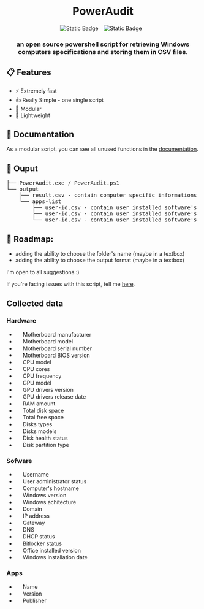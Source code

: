 <div align="center">
<h1>PowerAudit</h1>
<img alt="Static Badge" src="https://img.shields.io/badge/windows_version-8.1_%7C_10_%7C_11-green?style=for-the-badge&logo=windows&labelColor=%23313244&color=%2389dceb" style="margin-right: 10px">
<img alt="Static Badge" src="https://img.shields.io/badge/Release-v0.5-green?style=for-the-badge&labelColor=%23313244&color=%23a6e3a1" style="margin-right: 10px">
<h3>
an open source powershell script for retrieving Windows computers specifications and storing them in CSV files.
</h3>
</div>

## 📋 Features

- ⚡ Extremely fast
- 👍 Really Simple - one single script
- 🔧 Modular
- 🍃 Lightweight

## 📓 Documentation
As a modular script, you can see all unused functions in the [documentation](https://github.com/Yelodress/PowerShell-Audit-Tool/blob/main/documentation.md).

## 📁 Ouput
<pre>
├── PowerAudit.exe / PowerAudit.ps1
└── output
    ├── result.csv - contain computer specific informations
    └── apps-list
        ├── user-id.csv - contain user installed software's 
        ├── user-id.csv - contain user installed software's
        └── user-id.csv - contain user installed software's
</pre>

## 🚧 Roadmap:
- adding the ability to choose the folder's name (maybe in a textbox)
- adding the ability to choose the output format (maybe in a textbox)


I'm open to all suggestions :)

If you're facing issues with this script, tell me [here](https://github.com/Yelodress/PowerShell-Audit-Tool/issues).

## Collected data 
### Hardware
- <img src="https://api.iconify.design/bi:motherboard-fill.svg?color=%23cdd6f4" height="15" alt=""> Motherboard manufacturer
- <img src="https://api.iconify.design/bi:motherboard-fill.svg?color=%23cdd6f4" height="15" alt=""> Motherboard model
- <img src="https://api.iconify.design/bi:motherboard-fill.svg?color=%23cdd6f4" height="15" alt=""> Motherboard serial number
- <img src="https://api.iconify.design/bi:motherboard-fill.svg?color=%23cdd6f4" height="15" alt=""> Motherboard BIOS version
- <img src="https://api.iconify.design/ri:cpu-line.svg?color=%23cdd6f4" height="15" alt=""> CPU model
- <img src="https://api.iconify.design/ri:cpu-line.svg?color=%23cdd6f4" height="15" alt=""> CPU cores
- <img src="https://api.iconify.design/ri:cpu-line.svg?color=%23cdd6f4" height="15" alt=""> CPU frequency
- <img src="https://api.iconify.design/bi:gpu-card.svg?color=%23cdd6f4" height="15" alt=""> GPU model
- <img src="https://api.iconify.design/bi:gpu-card.svg?color=%23cdd6f4" height="15" alt=""> GPU drivers version
- <img src="https://api.iconify.design/bi:gpu-card.svg?color=%23cdd6f4" height="15"  alt=""> GPU drivers release date
- <img src="https://api.iconify.design/clarity:memory-solid.svg?color=%23cdd6f4" height="15"  alt=""> RAM amount
- <img src="https://api.iconify.design/mdi:harddisk.svg?color=%23cdd6f4" height="15"  alt=""> Total disk space
- <img src="https://api.iconify.design/mdi:harddisk.svg?color=%23cdd6f4" height="15"  alt=""> Total free space
- <img src="https://api.iconify.design/mdi:harddisk.svg?color=%23cdd6f4" height="15"  alt=""> Disks types
- <img src="https://api.iconify.design/mdi:harddisk.svg?color=%23cdd6f4" height="15"  alt=""> Disks models
- <img src="https://api.iconify.design/mdi:harddisk.svg?color=%23cdd6f4" height="15"  alt=""> Disk health status
- <img src="https://api.iconify.design/mdi:harddisk.svg?color=%23cdd6f4" height="15"  alt=""> Disk partition type
### Sofware
- <img src="https://api.iconify.design/mdi:account.svg?color=%23cdd6f4" height="15"  alt=""> Username
- <img src="https://api.iconify.design/material-symbols:admin-panel-settings.svg?color=%23cdd6f4" height="15"  alt=""> User administrator status
- <img src="https://api.iconify.design/ph:computer-tower-fill.svg?color=%23cdd6f4" height="15"  alt=""> Computer's hostname
- <img src="https://api.iconify.design/mdi:microsoft-windows.svg?color=%23cdd6f4" height="15"  alt=""> Windows version
- <img src="https://api.iconify.design/mdi:microsoft-windows.svg?color=%23cdd6f4" height="15"  alt=""> Windows achitecture
- <img src="https://api.iconify.design/material-symbols:domain.svg?color=%23cdd6f4" height="15"  alt=""> Domain
- <img src="https://api.iconify.design/mdi:ip-network.svg?color=%23cdd6f4" height="15"  alt=""> IP address
- <img src="https://api.iconify.design/material-symbols:router.svg?color=%23cdd6f4" height="15"  alt=""> Gateway
- <img src="https://api.iconify.design/material-symbols:dns.svg?color=%23cdd6f4" height="15"  alt=""> DNS
- <img src="https://api.iconify.design/mdi:server.svg?color=%23cdd6f4" height="15"  alt=""> DHCP status
- <img src="https://api.iconify.design/material-symbols:lock.svg?color=%23cdd6f4" height="15"  alt=""> Bitlocker status
- <img src="https://api.iconify.design/mdi:microsoft-office.svg?color=%23cdd6f4" height="15"  alt=""> Office installed version
- <img src="https://api.iconify.design/material-symbols:calendar-month.svg?color=%23cdd6f4" height="15"  alt=""> Windows installation date
### Apps
- <img src="https://api.iconify.design/mdi:file.svg?color=%23cdd6f4" height="15"  alt=""> Name
- <img src="https://api.iconify.design/mdi:file-arrow-left-right.svg?color=%23cdd6f4" height="15"  alt=""> Version
- <img src="https://api.iconify.design/mdi:file-account.svg?color=%23cdd6f4" height="15"  alt=""> Publisher
